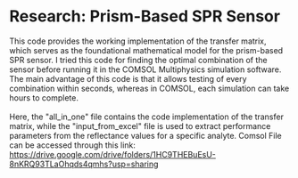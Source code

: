 # Research: Prism-Based SPR Sensor
This code provides the working implementation of the transfer matrix, which serves as the foundational mathematical model for the prism-based SPR sensor. I tried this code for finding the optimal combination of the sensor before running it in the COMSOL Multiphysics simulation software. The main advantage of this code is that it allows testing of every combination within seconds, whereas in COMSOL, each simulation can take hours to complete.
<br>
<br>
Here, the "all_in_one" file contains the code implementation of the transfer matrix, while the "input_from_excel" file is used to extract performance parameters from the reflectance values for a specific analyte.
Comsol File can be accessed through this link: https://drive.google.com/drive/folders/1HC9THEBuEsU-8nKRQ93TLaOhqds4qmhs?usp=sharing

